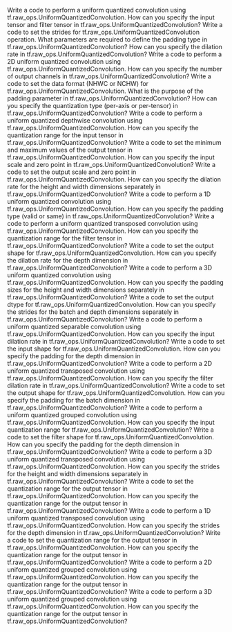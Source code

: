 Write a code to perform a uniform quantized convolution using tf.raw_ops.UniformQuantizedConvolution.
How can you specify the input tensor and filter tensor in tf.raw_ops.UniformQuantizedConvolution?
Write a code to set the strides for tf.raw_ops.UniformQuantizedConvolution operation.
What parameters are required to define the padding type in tf.raw_ops.UniformQuantizedConvolution?
How can you specify the dilation rate in tf.raw_ops.UniformQuantizedConvolution?
Write a code to perform a 2D uniform quantized convolution using tf.raw_ops.UniformQuantizedConvolution.
How can you specify the number of output channels in tf.raw_ops.UniformQuantizedConvolution?
Write a code to set the data format (NHWC or NCHW) for tf.raw_ops.UniformQuantizedConvolution.
What is the purpose of the padding parameter in tf.raw_ops.UniformQuantizedConvolution?
How can you specify the quantization type (per-axis or per-tensor) in tf.raw_ops.UniformQuantizedConvolution?
Write a code to perform a uniform quantized depthwise convolution using tf.raw_ops.UniformQuantizedConvolution.
How can you specify the quantization range for the input tensor in tf.raw_ops.UniformQuantizedConvolution?
Write a code to set the minimum and maximum values of the output tensor in tf.raw_ops.UniformQuantizedConvolution.
How can you specify the input scale and zero point in tf.raw_ops.UniformQuantizedConvolution?
Write a code to set the output scale and zero point in tf.raw_ops.UniformQuantizedConvolution.
How can you specify the dilation rate for the height and width dimensions separately in tf.raw_ops.UniformQuantizedConvolution?
Write a code to perform a 1D uniform quantized convolution using tf.raw_ops.UniformQuantizedConvolution.
How can you specify the padding type (valid or same) in tf.raw_ops.UniformQuantizedConvolution?
Write a code to perform a uniform quantized transposed convolution using tf.raw_ops.UniformQuantizedConvolution.
How can you specify the quantization range for the filter tensor in tf.raw_ops.UniformQuantizedConvolution?
Write a code to set the output shape for tf.raw_ops.UniformQuantizedConvolution.
How can you specify the dilation rate for the depth dimension in tf.raw_ops.UniformQuantizedConvolution?
Write a code to perform a 3D uniform quantized convolution using tf.raw_ops.UniformQuantizedConvolution.
How can you specify the padding sizes for the height and width dimensions separately in tf.raw_ops.UniformQuantizedConvolution?
Write a code to set the output dtype for tf.raw_ops.UniformQuantizedConvolution.
How can you specify the strides for the batch and depth dimensions separately in tf.raw_ops.UniformQuantizedConvolution?
Write a code to perform a uniform quantized separable convolution using tf.raw_ops.UniformQuantizedConvolution.
How can you specify the input dilation rate in tf.raw_ops.UniformQuantizedConvolution?
Write a code to set the input shape for tf.raw_ops.UniformQuantizedConvolution.
How can you specify the padding for the depth dimension in tf.raw_ops.UniformQuantizedConvolution?
Write a code to perform a 2D uniform quantized transposed convolution using tf.raw_ops.UniformQuantizedConvolution.
How can you specify the filter dilation rate in tf.raw_ops.UniformQuantizedConvolution?
Write a code to set the output shape for tf.raw_ops.UniformQuantizedConvolution.
How can you specify the padding for the batch dimension in tf.raw_ops.UniformQuantizedConvolution?
Write a code to perform a uniform quantized grouped convolution using tf.raw_ops.UniformQuantizedConvolution.
How can you specify the input quantization range for tf.raw_ops.UniformQuantizedConvolution?
Write a code to set the filter shape for tf.raw_ops.UniformQuantizedConvolution.
How can you specify the padding for the depth dimension in tf.raw_ops.UniformQuantizedConvolution?
Write a code to perform a 3D uniform quantized transposed convolution using tf.raw_ops.UniformQuantizedConvolution.
How can you specify the strides for the height and width dimensions separately in tf.raw_ops.UniformQuantizedConvolution?
Write a code to set the quantization range for the output tensor in tf.raw_ops.UniformQuantizedConvolution.
How can you specify the quantization range for the output tensor in tf.raw_ops.UniformQuantizedConvolution?
Write a code to perform a 1D uniform quantized transposed convolution using tf.raw_ops.UniformQuantizedConvolution.
How can you specify the strides for the depth dimension in tf.raw_ops.UniformQuantizedConvolution?
Write a code to set the quantization range for the output tensor in tf.raw_ops.UniformQuantizedConvolution.
How can you specify the quantization range for the output tensor in tf.raw_ops.UniformQuantizedConvolution?
Write a code to perform a 2D uniform quantized grouped convolution using tf.raw_ops.UniformQuantizedConvolution.
How can you specify the quantization range for the output tensor in tf.raw_ops.UniformQuantizedConvolution?
Write a code to perform a 3D uniform quantized grouped convolution using tf.raw_ops.UniformQuantizedConvolution.
How can you specify the quantization range for the output tensor in tf.raw_ops.UniformQuantizedConvolution?